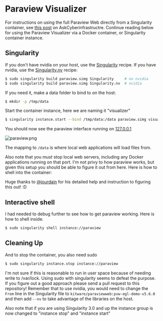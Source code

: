 # Paraview Visualizer

For instructions on using the full Paraview Web directly from a Singularity container,
see [this post](https://ask.cyberinfrastructure.org/t/how-do-i-run-paraview-or-openfoam-on-an-hpc-resource/644/2)
on AskCyberinfrastructre. Continue reading below for using the Paraview Visualizer
via a Docker container, or Singularity container instance.

## Singularity
If you don't have nvidia on your host, use the [Singularity](Singularity) recipe. If you have
nvidia, use the [Singularity.nv](Singularity.nv) recipe:

```bash
$ sudo singularity build paraview.simg Singularity     # no nvidia
$ sudo singularity build paraview.simg Singularity.nv  # nvidia
```

If you need it, make a data folder to bind to on the host:

```bash
$ mkdir -p /tmp/data
```
Start the container instance, here we are naming it "visualizer"

```bash
$ singularity instance.start --bind /tmp/data:/data paraview.simg visualizer
```

You should now see the paraview interface running on [127.0.0.1](http://127.0.0.1)

![paraview.png](paraview.png)

The mapping to `/data` is where local web applications will load files from.

Also note that you *must* stop local web servers, including any Docker applications
running on that port. I'm not privy to how paraview works, but given this setup
you should be able to figure it out from here. Here is how to shell into the
container:

Huge thanks to [@jourdain](https://github.com/jourdain) for his detailed help and instruction to figuring this out! :D

## Interactive shell
I had needed to debug further to see how to get paraview working. Here is how to shell inside.


```bash
$ sudo singularity shell instance://paraview
```

## Cleaning Up

And to stop the container, you also need sudo

```bash
$ sudo singularity instance.stop instance://paraview
```

I'm not sure if this is reasonable to run in user space because of needing write
to /var/lock. Using sudo with singularity seems to defeat the purpose. If you
figure out a good approach please send a pull request to this repository!
Remember that to use nvidia, you would need to change the `From` line in
the Singularity file to `kitware/paraviewweb:pvw-egl-demo-v5.6.0` and then add
`--nv` to take advantage of the libraries on the host.

Also note that if you are using Singularity 3.0 and up the instance group is now changed 
to "instance stop" and "instance start"
